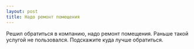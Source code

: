 ```yaml
---
layout: post 
title: Надо ремонт помещения 
--- 
```

Решил обратиться в компанию, надо ремонт помещения. Раньше такой услугой не пользовался. Подскажите куда лучше обратиться.